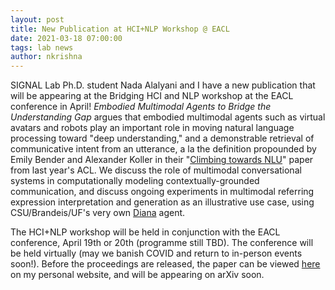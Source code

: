 ```yaml
---
layout: post
title: New Publication at HCI+NLP Workshop @ EACL
date: 2021-03-18 07:00:00
tags: lab news
author: nkrishna
---
```


SIGNAL Lab Ph.D. student Nada Alalyani and I have a new publication that will be appearing at the Bridging HCI and NLP workshop at the EACL conference in April!  *Embodied Multimodal Agents to Bridge the Understanding Gap* argues that embodied multimodal agents such as virtual avatars and robots play an important role in moving natural language processing toward "deep understanding," and a demonstrable retrieval of communicative intent from an utterance, a la the definition propounded by Emily Bender and Alexander Koller in their "[Climbing towards NLU](https://www.aclweb.org/anthology/2020.acl-main.463.pdf)" paper from last year's ACL.  We discuss the role of multimodal conversational systems in computationally modeling contextually-grounded communication, and discuss ongoing experiments in multimodal referring expression interpretation and generation as an illustrative use case, using CSU/Brandeis/UF's very own [Diana](http://www.embodiedhci.net) agent.

The HCI+NLP workshop will be held in conjunction with the EACL conference, April 19th or 20th (programme still TBD).  The conference will be held virtually (may we banish COVID and return to in-person events soon!).  Before the proceedings are released, the paper can be viewed [here](https://www.nikhilkrishnaswamy.com/assets/docs/pdfs/HCI+NLP-2021.pdf) on my personal website, and will be appearing on arXiv soon.
